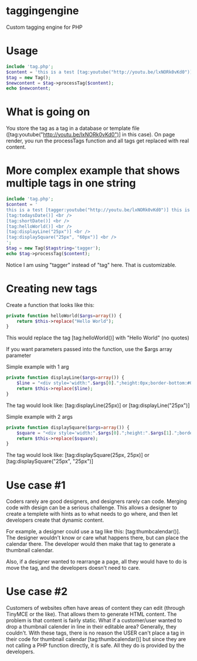 taggingengine
=============

Custom tagging engine for PHP


Usage
================
```php
include 'tag.php';
$content = 'this is a test [tag:youtube("http://youtu.be/lxNORk0vKd0")] this is a test';
$tag = new Tag();
$newcontent = $tag->processTag($content);
echo $newcontent;
```

What is going on
=======================
You store the tag as a tag in a database or template file ([tag:youtube("http://youtu.be/lxNORk0vKd0")] in this case).
On page render, you run the processTags function and all tags get replaced with real content.



More complex example that shows multiple tags in one string 
=========================
```php
include 'tag.php';
$content = '
this is a test [tagger:youtube("http://youtu.be/lxNORk0vKd0")] this is a test <br />
[tag:todaysDate()] <br />
[tag:shortDate()] <br />
[tag:helloWorld()] <br />
[tag:displayLine("25px")] <br />
[tag:displaySquare("25px", "60px")] <br />
';
$tag = new Tag($tagstring='tagger');
echo $tag->processTag($content);
```
Notice I am using "tagger" instead of "tag" here.  That is customizable.


Creating new tags
=============
Create a function that looks like this:
```php
private function helloWorld($args=array()) {
    return $this->replace("Hello World");
}
```
This would replace the tag [tag:helloWorld()] with "Hello World" (no quotes)

If you want parameters passed into the function, use the $args array parameter

Simple example with 1 arg
```php
private function displayLine($args=array()) {
    $line = "<div style='width:".$args[0].";height:0px;border-bottom:#000 1px solid;' ></div>";
    return $this->replace($line);
}
```
The tag would look like: [tag:displayLine(25px)] or [tag:displayLine("25px")]

Simple example with 2 args
```php
private function displaySquare($args=array()) {
    $square = "<div style='width:".$args[0].";height:".$args[1].";border:#000 1px solid;' ></div>";
    return $this->replace($square);
}
```
The tag would look like: [tag:displaySquare(25px, 25px)] or [tag:displaySquare("25px", "25px")]


Use case #1
=======
Coders rarely are good designers, and designers rarely can code.  Merging code with design can be a serious challenge.  This allows a designer to create a templete with hints as to what needs to go where, and then let developers create that dynamic content.

For example, a designer could use a tag like this: [tag:thumbcalendar()].  The designer wouldn't know or care what happens there, but can place the calendar there.  The developer would then make that tag to generate a thumbnail calendar.  

Also, if a designer wanted to rearrange a page, all they would have to do is move the tag, and the developers doesn't need to care.



Use case #2
=======
Customers of websites often have areas of content they can edit (through TinyMCE or the like).  That allows them to generate HTML content.  The problem is that content is fairly static.  What if a customer/user wanted to drop a thumbnail calender in line in their editable area?  Generally, they couldn't.  With these tags, there is no reason the USER can't place a tag in their code for thumbnail calendar  [tag:thumbcalendar()] but since they are not calling a PHP function directly, it is safe.  All they do is provided by the developers.



